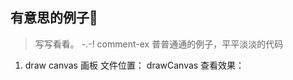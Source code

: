 <!--
 * @Author: liujian
 * @Date: 2020-11-14 11:19:09
 * @Description: file content
 * @LastEditors: liujian
 * @LastEditTime: 2020-11-14 14:39:54
-->
## 有意思的例子🌰

> 写写看看。 -.-!
comment-ex 普普通通的例子，平平淡淡的代码


1. draw canvas 画板
    文件位置： drawCanvas
    查看效果： 
    